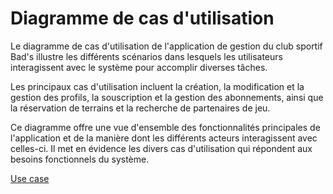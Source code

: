 # Diagramme de cas d'utilisation

Le diagramme de cas d'utilisation de l'application de gestion du club sportif Bad's illustre les différents scénarios dans lesquels les utilisateurs interagissent avec le système pour accomplir diverses tâches.

Les principaux cas d'utilisation incluent la création, la modification et la gestion des profils, la souscription et la gestion des abonnements, ainsi que la réservation de terrains et la recherche de partenaires de jeu.

Ce diagramme offre une vue d'ensemble des fonctionnalités principales de l'application et de la manière dont les différents acteurs interagissent avec celles-ci. Il met en évidence les divers cas d'utilisation qui répondent aux besoins fonctionnels du système.

[Use case](/img/cas-utilisation.jpg)
